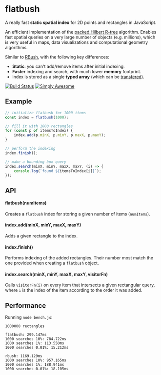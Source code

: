 # flatbush

A really fast **static spatial index** for 2D points and rectangles in JavaScript.

An efficient implementation of the [packed Hilbert R-tree](https://en.wikipedia.org/wiki/Hilbert_R-tree#Packed_Hilbert_R-trees) algorithm. Enables fast spatial queries on a very large number of objects (e.g. millions), which is very useful in maps, data visualizations and computational geometry algorithms.

Similar to [RBush](https://github.com/mourner/rbush), with the following key differences:

- **Static**: you can't add/remove items after initial indexing.
- **Faster** indexing and search, with much lower **memory** footprint.
- Index is stored as a single **typed array** (which can be [transfered](https://developer.mozilla.org/en-US/docs/Web/API/Transferable)).

[![Build Status](https://travis-ci.org/mourner/flatbush.svg?branch=master)](https://travis-ci.org/mourner/flatbush)
[![Simply Awesome](https://img.shields.io/badge/simply-awesome-brightgreen.svg)](https://github.com/mourner/projects)

## Example

```js
// initialize flatbush for 1000 items
const index = flatbush(1000);

// fill it with 1000 rectangles
for (const p of itemsToIndex) {
    index.add(p.minX, p.minY, p.maxX, p.maxY);
}

// perform the indexing
index.finish();

// make a bounding box query
index.search(minX, minY, maxX, maxY, (i) => {
    console.log(`found ${itemsToIndex[i]}`);
});

```

## API

#### flatbush(numItems)

Creates a `flatbush` index for storing a given number of items (`numItems`).

#### index.add(minX, minY, maxX, maxY)

Adds a given rectangle to the index.

#### index.finish()

Performs indexing of the added rectangles.
Their number most match the one provided when creating a `flatbush` object.

#### index.search(minX, minY, maxX, maxY, visitorFn)

Calls `visitorFn(i)` on every item that intersects a given rectangular query,
where `i` is the index of the item according to the order it was added.

## Performance

Running `node bench.js`:

```
1000000 rectangles

flatbush: 299.147ms
1000 searches 10%: 784.722ms
1000 searches 1%: 113.550ms
1000 searches 0.01%: 15.212ms

rbush: 1169.129ms
1000 searches 10%: 957.165ms
1000 searches 1%: 188.941ms
1000 searches 0.01%: 18.105ms
```
